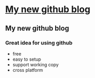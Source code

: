 # [My new github blog](https://github.com/f43d/f43d.github.io/issues/1)

 ## My new github blog

### Great idea for using github
* free
* easy to setup
* support working copy
* cross platform